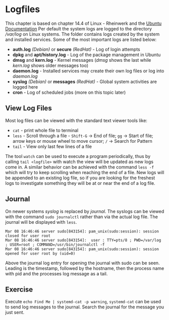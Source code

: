 # Logfiles
This chapter is based on chapter 14.4 of Linux - Rheinwerk and the [Ubuntu Documentation](https://wiki.ubuntuusers.de/systemd/journalctl/)
Per default the system logs are logged to the directory */var/log* on Linux systems. The folder contains logs created by the system and installed services.
Some of the most important logs are listed below:

- **auth.log** *(Debian)* or **secure** *(RedHat)* - Log of login attempts
- **dpkg** and **apt/history.log** - Log of the package management in Ubuntu
- **dmsg** and **kern.log** - Kernel messages (*dmsg* shows the last while *kern.log* shows older messages too)
- **daemon.log** - Installed services may create their own log files or log into *daemon.log*
- **syslog** *(Debian)* or **messages** *(RedHat)* - Global system activities are logged here
- **cron** - Log of scheduled jobs (more on this topic later)

## View Log Files
Most log files can be viewed with the standard text viewer tools like:
- `cat` - print whole file to terminal
- `less` - Scroll through a file - `Shift-G` -> End of file; `gg` -> Start of file; arrow keys or mouse wheel to move cursor; `/` -> Search for Pattern 
- `tail` - View only last few lines of a file
  
The tool `watch` can be used to execute a program periodically, thus by calling `tail <logfile>` with watch the view will be updated as new logs come in. A similar behavior can be achieved with the command `less -f` which will try to keep scrolling when reaching the end of a file.
New logs will be appended to an existing log file, so if you are looking for the freshest logs to investigate something they will be at or near the end of a log file.

## Journal
On newer systems *syslog* is replaced by *journal*. The syslogs can be viewed with the command `sudo journalctl` rather than via the actual log file.
The journal will be displayed with `less`.

~~~~
Mar 08 16:46:46 server sudo[843154]: pam_unix(sudo:session): session closed for user root
Mar 08 16:46:46 server sudo[843154]:  user : TTY=pts/8 ; PWD=/var/log ; USER=root ; COMMAND=/usr/bin/journalctl -f
Mar 08 16:46:46 server sudo[843154]: pam_unix(sudo:session): session opened for user root by (uid=0)
~~~~

Above the journal log entry for opening the journal with sudo can be seen. Leading is the timestamp, followed by the hostname, then the process name with pid and the processes log message as a tail.

## Exercise
Execute `echo Find Me | systemd-cat -p warning`, `systemd-cat` can be used to send log messages to the journal. Search the journal for the message you just sent.  

